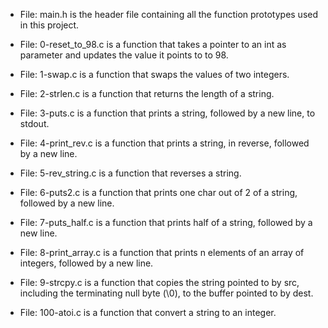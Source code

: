 - File: main.h is the header file containing all the function prototypes used in this project.

- File: 0-reset_to_98.c is a function that takes a pointer to an int as parameter and updates the value it points to to 98.

- File: 1-swap.c is a function that swaps the values of two integers.

- File: 2-strlen.c is a function that returns the length of a string.

- File: 3-puts.c is a function that prints a string, followed by a new line, to stdout.

- File: 4-print_rev.c is a function that prints a string, in reverse, followed by a new line.

- File: 5-rev_string.c is a function that reverses a string.

- File: 6-puts2.c is a function that prints one char out of 2 of a string, followed by a new line.

- File: 7-puts_half.c is a function that prints half of a string, followed by a new line.

- File: 8-print_array.c is a function that prints n elements of an array of integers, followed by a new line.

- File: 9-strcpy.c is a function that copies the string pointed to by src, including the terminating null byte (\0), to the buffer pointed to by dest.

- File: 100-atoi.c is a function that convert a string to an integer.

